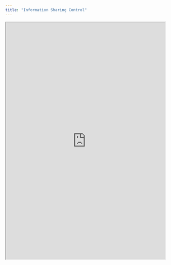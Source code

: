 ```yaml
---
title: "Information Sharing Control"
---
```



<iframe height="750" width="100%" src="https://ewelton.github.io/ktest/wiki.html#Information%20Sharing%20Control"></iframe>
